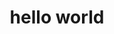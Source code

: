 <html>
  <body>
    <center>
      <h1>
        hello world
      </h1>
    </center>
  </body>
</html>
